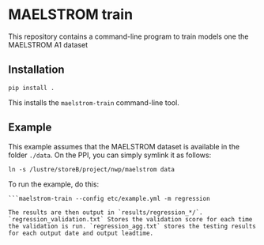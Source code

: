 # MAELSTROM train

This repository contains a command-line program to train models one the MAELSTROM A1 dataset


## Installation
```
pip install .
```

This installs the `maelstrom-train` command-line tool.

## Example

This example assumes that the MAELSTROM dataset is available in the folder `./data`. On the PPI, you can simply symlink it as
follows:
```
ln -s /lustre/storeB/project/nwp/maelstrom data
```

To run the example, do this:
```
```maelstrom-train --config etc/example.yml -m regression

The results are then output in `results/regression_*/`. `regression_validation.txt` Stores the validation score for each time
the validation is run. `regression_agg.txt` stores the testing results for each output date and output leadtime.
